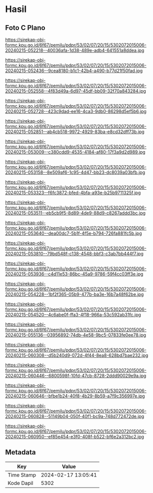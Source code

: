 # Hasil

## Foto C Plano

https://sirekap-obj-formc.kpu.go.id/6f67/pemilu/pdpr/53/02/07/20/15/5302072015006-20240215-052218--40036afa-1d38-489e-adb4-641551a8ddea.jpg

https://sirekap-obj-formc.kpu.go.id/6f67/pemilu/pdpr/53/02/07/20/15/5302072015006-20240215-052436--9cea8180-b1c1-42b4-a490-b77d21f50fad.jpg

https://sirekap-obj-formc.kpu.go.id/6f67/pemilu/pdpr/53/02/07/20/15/5302072015006-20240215-052558--4f83d49a-6d97-45df-bb09-32f70a843284.jpg

https://sirekap-obj-formc.kpu.go.id/6f67/pemilu/pdpr/53/02/07/20/15/5302072015006-20240215-052728--423c9dad-ee16-4ca3-9db0-86298d5ef5b6.jpg

https://sirekap-obj-formc.kpu.go.id/6f67/pemilu/pdpr/53/02/07/20/15/5302072015006-20240215-052851--ab4cb518-9972-4929-83ba-e8cd32dff73b.jpg

https://sirekap-obj-formc.kpu.go.id/6f67/pemilu/pdpr/53/02/07/20/15/5302072015006-20240215-053009--c380cdd9-4535-4184-af80-17f3a9d2d989.jpg

https://sirekap-obj-formc.kpu.go.id/6f67/pemilu/pdpr/53/02/07/20/15/5302072015006-20240215-053158--8e509af6-1c95-4d47-bb23-dc8039a03bfb.jpg

https://sirekap-obj-formc.kpu.go.id/6f67/pemilu/pdpr/53/02/07/20/15/5302072015006-20240215-053323--f6fc3872-bfed-4bfa-a93e-b25b9711325f.jpg

https://sirekap-obj-formc.kpu.go.id/6f67/pemilu/pdpr/53/02/07/20/15/5302072015006-20240215-053511--eb5cb9f5-8d89-4de9-88d9-c8267addd3bc.jpg

https://sirekap-obj-formc.kpu.go.id/6f67/pemilu/pdpr/53/02/07/20/15/5302072015006-20240215-053640--dea00dc7-5b1f-4f5e-b794-726fa881fc5b.jpg

https://sirekap-obj-formc.kpu.go.id/6f67/pemilu/pdpr/53/02/07/20/15/5302072015006-20240215-053810--79bd548f-c138-4548-bbf3-c3ab7bb444f7.jpg

https://sirekap-obj-formc.kpu.go.id/6f67/pemilu/pdpr/53/02/07/20/15/5302072015006-20240215-053936--c4d11e53-86bc-45a9-9786-59f4cc03ff3e.jpg

https://sirekap-obj-formc.kpu.go.id/6f67/pemilu/pdpr/53/02/07/20/15/5302072015006-20240215-054228--1bf2f365-05b9-477b-ba3e-16b7a48f62be.jpg

https://sirekap-obj-formc.kpu.go.id/6f67/pemilu/pdpr/53/02/07/20/15/5302072015006-20240215-054520--4c6abe0f-ffa3-4f18-966a-53c592ab31fc.jpg

https://sirekap-obj-formc.kpu.go.id/6f67/pemilu/pdpr/53/02/07/20/15/5302072015006-20240215-055136--03956892-74db-4e58-9bc5-07833fe0ee78.jpg

https://sirekap-obj-formc.kpu.go.id/6f67/pemilu/pdpr/53/02/07/20/15/5302072015006-20240215-060308--d5b240d9-072d-4f44-8ea8-628bd7bae232.jpg

https://sirekap-obj-formc.kpu.go.id/6f67/pemilu/pdpr/53/02/07/20/15/5302072015006-20240215-060446--6800598f-10fd-47cb-8728-2ddd90029e9a.jpg

https://sirekap-obj-formc.kpu.go.id/6f67/pemilu/pdpr/53/02/07/20/15/5302072015006-20240215-060646--bfbe1b24-40f8-4b29-8b59-a7f9c356997e.jpg

https://sirekap-obj-formc.kpu.go.id/6f67/pemilu/pdpr/53/02/07/20/15/5302072015006-20240215-060828--51149b04-050f-40f1-bc9a-748d772472de.jpg

https://sirekap-obj-formc.kpu.go.id/6f67/pemilu/pdpr/53/02/07/20/15/5302072015006-20240215-060950--ef85e454-e3f0-408f-b522-bf6e2a312bc2.jpg


## Metadata

| Key        | Value               |
| ---------- | ------------------- |
| Time Stamp | 2024-02-17 13:05:41 |
| Kode Dapil | 5302                |



